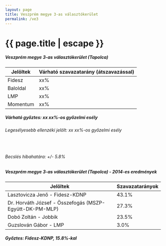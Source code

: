 ```yaml
---
layout: page
title: Veszprém megye 3-as választókerület
permalink: /ve3
---
```


<h1 class="page-title">{{ page.title | escape }}</h1>

<div class="section">
    <div class="row">
          <div class="col s12">
		  <h5>Veszprém megye 3-as választókerület (Tapolca)</h5>
            <table class="responsive-table">
              <thead>
                <tr>
                    <th>Jelöltek</th>
                    <th>Várható szavazatarány (átszavazással)</th>
                </tr>
              </thead>
              <tbody>
             <tr>
                  <td>Fidesz </td>
				  <td>xx%</td>
			</tr>
			<tr>
                  <td>Baloldal</td>
				  <td>xx%</td>
			</tr>
			<tr>
                  <td>LMP</td>
				  <td>xx%</td>
			</tr>
			<tr>
				  <td>Momentum</td>
				  <td>xx%</td>
			</tr>                
              </tbody>
            </table>
			<h5>Várható győztes: xx xx%-os győzelmi esély</h5>
			<h6>Legesélyesebb ellenzéki jelölt: xx xx%-os győzelmi esély</h6>
			<br/>
			<h6>Becslés hibahatára: +/- 5.8%</h6>
          </div>
    </div>
</div>

<div class="section">
    <div class="row">
          <div class="col s12">
		  <h5>Veszprém megye 3-as választókerület (Tapolca) - 2014-es eredmények</h5>
            <table class="responsive-table">
              <thead>
                <tr>
                    <th>Jelöltek</th>
                    <th>Szavazatarányok</th>
                </tr>
              </thead>
              <tbody>
             <tr>
                  <td>Lasztovicza Jenő - Fidesz-KDNP</td>
				  <td>43.1%</td>
			</tr>
			<tr>
			      <td>Dr. Horváth József - Összefogás (MSZP-Együtt-DK-PM-MLP)</td>
				  <td>27.3%</td>  
			</tr>
			<tr>
			      <td>Dobó Zoltán - Jobbik</td>
				  <td>23.5%</td>
			</tr>
			<tr>
				  <td>Guzslován Gábor - LMP</td>
				  <td>3.0%</td>
			</tr>  	
              </tbody>
            </table>
			<h5>Győztes: Fidesz-KDNP, 15.8%-kal</h5>
          </div>
    </div>
</div>
